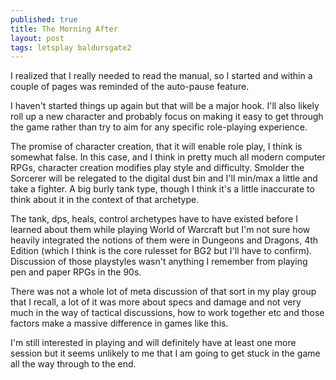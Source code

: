 ```yaml
---
published: true
title: The Morning After
layout: post
tags: letsplay baldursgate2
---
```

I realized that I really needed to read the manual, so I started and within a couple of pages was reminded of the auto-pause feature.

I haven't started things up again but that will be a major hook. I'll also likely roll up a new character and probably focus on making it easy to get through the game rather than try to aim for any specific role-playing experience. 

The promise of character creation, that it will enable role play, I think is somewhat false. In this case, and I think in pretty much all modern computer RPGs, character creation modifies play style and difficulty. Smolder the Sorcerer will be relegated to the digital dust bin and I'll min/max a little and take a fighter. A big burly tank type, though I think it's a little inaccurate to think about it in the context of that archetype.

The tank, dps, heals, control archetypes have to have existed before I learned about them while playing World of Warcraft but I'm not sure how heavily integrated the notions of them were in Dungeons and Dragons, 4th Edition (which I think is the core rulesset for BG2 but I'll have to confirm). Discussion of those playstyles wasn't anything I remember from playing pen and paper RPGs in the 90s. 

There was not a whole lot of meta discussion of that sort in my play group that I recall, a lot of it was more about specs and damage and not very much in the way of tactical discussions, how to work together etc and those factors make a massive difference in games like this.

I'm still interested in playing and will definitely have at least one more session but it seems unlikely to me that I am going to get stuck in the game all the way through to the end.